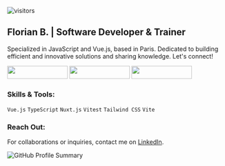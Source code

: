 ![visitors](https://visitor-badge.laobi.icu/badge?page_id=BFlorian91&right_color=%234FC08D)


## Florian B. | Software Developer & Trainer

Specialized in JavaScript and Vue.js, based in Paris. Dedicated to building efficient and innovative solutions and sharing knowledge. Let's connect!

<a href="https://www.linkedin.com/in/florianbeaumont/"><img src="https://img.shields.io/badge/LinkedIn-%230077B5.svg?&style=for-the-badge&logo=linkedin&logoColor=white&labelColor=4FC08D&color=4FC08D" width="140" height="30" /></a> <a href="https://twitter.com/flbeaumo"><img src="https://img.shields.io/badge/Twitter-1DA1F2.svg?&style=for-the-badge&logo=twitter&logoColor=white&labelColor=4FC08D&color=4FC08D" width="140" height="30" /></a>
<a href="https://www.instagram.com/fb.visual/"><img src="https://img.shields.io/badge/Instagram-E4405F.svg?&style=for-the-badge&logo=instagram&logoColor=white&labelColor=4FC08D&color=4FC08D" width="140" height="30" /></a>


### Skills & Tools:

`Vue.js` `TypeScript` `Nuxt.js` `Vitest` `Tailwind CSS` `Vite`

### Reach Out:

For collaborations or inquiries, contact me on [LinkedIn](https://www.linkedin.com/in/florianbeaumont/).

![GitHub Profile Summary](https://camo.githubusercontent.com/27cbec9b25097fb65dca0d68b4728fb08bba392263f4dd4e98f514bdcf76ad9a/68747470733a2f2f6769746875622d70726f66696c652d73756d6d6172792d63617264732e76657263656c2e6170702f6170692f63617264732f70726f66696c652d64657461696c733f757365726e616d653d42466c6f7269616e3931267468656d653d6461726b)
